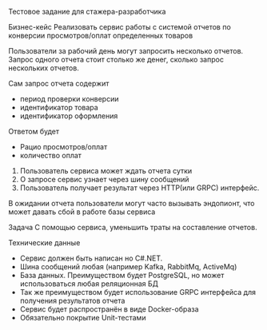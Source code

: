 Тестовое задание для стажера-разработчика

Бизнес-кейс
Реализовать сервис работы с системой отчетов по конверсии просмотров/оплат
определенных товаров

Пользователи за рабочий день могут запросить несколько отчетов. 
Запрос одного отчета стоит столько же денег, сколько запрос нескольких отчетов.

Сам запрос отчета содержит
- период проверки конверсии
- идентификатор товара
- идентификатор оформления

Ответом будет
- Рацио просмотров/оплат
- количество оплат

1. Пользователь сервиса может ждать отчета сутки
2. О запросе сервис узнает через шину сообщений
3. Пользователь получает результат через HTTP(или GRPC) интерфейс.

В ожидании отчета пользователи могут часто вызывать эндопионт, что может давать сбой
в работе базы сервиса

Задача
С помощью сервиса, уменьшить траты на составление отчетов. 

Технические данные
- Сервис должен быть написан но C#.NET.
- Шина сообщений любая (например Kafka, RabbitMq, ActiveMq)
- База данных. Преимуществом будет PostgreSQL, но может использоваться любая
реляционная БД
- Так же преимуществом будет использование GRPC интерфейса для получения
результатов отчета
- Сервис будет распространён в виде Docker-образа
- Обязательно покрытие Unit-тестами
